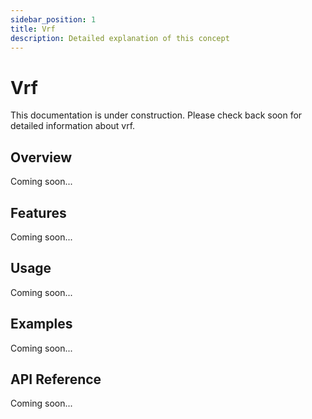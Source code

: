 ```yaml
---
sidebar_position: 1
title: Vrf
description: Detailed explanation of this concept
---
```


# Vrf

This documentation is under construction. Please check back soon for detailed information about vrf.

## Overview

Coming soon...

## Features

Coming soon...

## Usage

Coming soon...

## Examples

Coming soon...

## API Reference

Coming soon...
